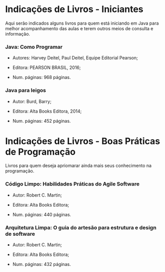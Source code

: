 <h1>Indicações de Livros - Iniciantes</h1>
Aqui serão indicados alguns livros para quem está iniciando em Java para melhor acompanhamento das aulas e terem outros meios de consulta e informação.

### Java: Como Programar

- Autores: Harvey Deitel, Paul Deitel, Equipe Editorial Pearson;

- Editora: PEARSON BRASIL, 2016;

- Num. páginas:	968 páginas.

### Java para leigos

- Autor: Burd, Barry;

- Editora: Alta Books Editora, 2014;

- Num. páginas:	452 páginas.

<h1>Indicações de Livros - Boas Práticas de Programação</h1>
Livros para quem deseja apriomarar ainda mais seus conhecimento na programação.

### Código Limpo: Habilidades Práticas do Agile Software

- Autor: Robert C. Martin;

- Editora: Alta Books Editora;
  
- Num. páginas:	440 páginas.
  

### Arquitetura Limpa: O guia do artesão para estrutura e design de software

- Autor: Robert C. Martin;

- Editora: Alta Books Editora;
  
- Num. páginas:	432 páginas.

